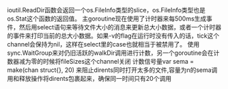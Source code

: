 ioutil.ReadDir函数会返回一个os.FileInfo类型的slice，os.FileInfo类型也是os.Stat这个函数的返回值。
主goroutine现在使用了计时器来每500ms生成事件，然后用select语句来等待文件大小的消息来更新总大小数据，或者一个计时器的事件来打印当前的总大小数据。如果-v的flag在运行时没有传入的话，tick这个channel会保持为nil，这样在select里的case也就相当于被禁用了。
使用sync.WaitGroup来对仍旧活跃的walkDir调用进行计数，另一个goroutine会在计数器减为零的时候将fileSizes这个channel关闭
计数信号量var sema = make(chan struct{}, 20) 来阻止dirents同时打开太多的文件,容量为n的sema调用和释放操作将dirents包裹起来，确保同一时间只有20个调用